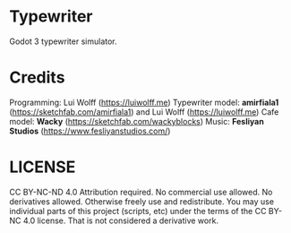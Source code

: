 # Typewriter
Godot 3 typewriter simulator.

# Credits
Programming: Lui Wolff (https://luiwolff.me)
Typewriter model: **amirfiala1** (https://sketchfab.com/amirfiala1) and Lui Wolff (https://luiwolff.me)
Cafe model: **Wacky** (https://sketchfab.com/wackyblocks)
Music: **Fesliyan Studios** (https://www.fesliyanstudios.com/)

# LICENSE
CC BY-NC-ND 4.0
Attribution required. No commercial use allowed. No derivatives allowed. Otherwise freely use and redistribute.
You may use individual parts of this project (scripts, etc) under the terms of the CC BY-NC 4.0 license. That is not considered a derivative work.
